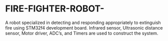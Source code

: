 # FIRE-FIGHTER-ROBOT-
A robot specialized in detecting and responding appropriately to extinguish fire using STM32f4 development board. Infrared sensor, Ultrasonic distance sensor, Motor driver, ADC’s, and Timers are used to construct the system. 
